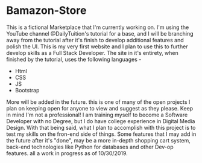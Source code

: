 # Bamazon-Store

This is a fictional Marketplace that I'm currently working on. I'm using the YouTube channel @DailyTuition's tutorial for a base, and I     will be branching away from the tutorial after it's finish to develop additional features and polish the UI. This is my very first         website and I plan to use this to further develop skills as a Full Stack Developer.
The site in it's entirety, when finished by the tutorial, uses the following languages -  
- Html 
- CSS 
- JS 
- Bootstrap

More will be added in the future. this is one of many of the open projects I plan on keeping open for anyone to view and suggest as        they please. Keep in mind I'm not a professional! I am training myself to become a Software Developer with no Degree, but I do have        college experience in Digital Media Design. With that being said, what I plan to accomplish with this project is to test my skills on the fron-end side of things. Some features that I may add in the future after it's "done", may be a more in-depth shopping cart system, back-end technologies like Python for databases and other Dev-op features. all a work in progress as of 10/30/2019.
 
